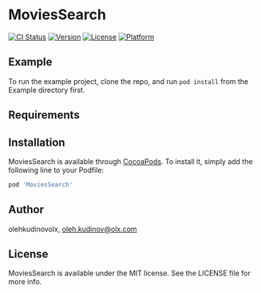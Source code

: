 # MoviesSearch

[![CI Status](https://img.shields.io/travis/olehkudinovolx/MoviesSearch.svg?style=flat)](https://travis-ci.org/olehkudinovolx/MoviesSearch)
[![Version](https://img.shields.io/cocoapods/v/MoviesSearch.svg?style=flat)](https://cocoapods.org/pods/MoviesSearch)
[![License](https://img.shields.io/cocoapods/l/MoviesSearch.svg?style=flat)](https://cocoapods.org/pods/MoviesSearch)
[![Platform](https://img.shields.io/cocoapods/p/MoviesSearch.svg?style=flat)](https://cocoapods.org/pods/MoviesSearch)

## Example

To run the example project, clone the repo, and run `pod install` from the Example directory first.

## Requirements

## Installation

MoviesSearch is available through [CocoaPods](https://cocoapods.org). To install
it, simply add the following line to your Podfile:

```ruby
pod 'MoviesSearch'
```

## Author

olehkudinovolx, oleh.kudinov@olx.com

## License

MoviesSearch is available under the MIT license. See the LICENSE file for more info.
